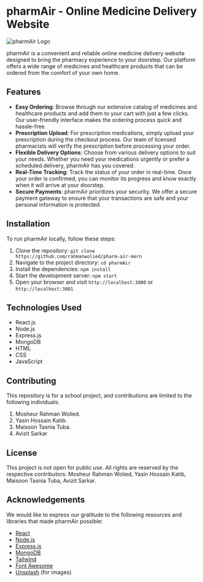 # pharmAir - Online Medicine Delivery Website

![pharmAir Logo](logo.png)

pharmAir is a convenient and reliable online medicine delivery website designed to bring the pharmacy experience to your doorstep. Our platform offers a wide range of medicines and healthcare products that can be ordered from the comfort of your own home.

## Features

- **Easy Ordering**: Browse through our extensive catalog of medicines and healthcare products and add them to your cart with just a few clicks. Our user-friendly interface makes the ordering process quick and hassle-free.
- **Prescription Upload**: For prescription medications, simply upload your prescription during the checkout process. Our team of licensed pharmacists will verify the prescription before processing your order.
- **Flexible Delivery Options**: Choose from various delivery options to suit your needs. Whether you need your medications urgently or prefer a scheduled delivery, pharmAir has you covered.
- **Real-Time Tracking**: Track the status of your order in real-time. Once your order is confirmed, you can monitor its progress and know exactly when it will arrive at your doorstep.
- **Secure Payments**: pharmAir prioritizes your security. We offer a secure payment gateway to ensure that your transactions are safe and your personal information is protected.

## Installation

To run pharmAir locally, follow these steps:

1. Clone the repository: `git clone https://github.com/rahmanwolied/pharm-air-mern`
2. Navigate to the project directory: `cd pharmAir`
3. Install the dependencies: `npm install`
4. Start the development server: `npm start`
5. Open your browser and visit `http://localhost:3000` or `http://localhost:3001`

## Technologies Used

- React.js
- Node.js
- Express.js
- MongoDB
- HTML
- CSS
- JavaScript

## Contributing

This repository is for a school project, and contributions are limited to the following individuals:

1. Mosheur Rahman Wolied.
2. Yasin Hossain Katib.
3. Maisoon Tasnia Tuba.
4. Avizit Sarkar

## License

This project is not open for public use. All rights are reserved by the respective contributors: Mosheur Rahman Wolied, Yasin Hossain Katib, Maisoon Tasnia Tuba, Avizit Sarkar.

## Acknowledgements

We would like to express our gratitude to the following resources and libraries that made pharmAir possible:

- [React](https://reactjs.org/)
- [Node.js](https://nodejs.org/)
- [Express.js](https://expressjs.com/)
- [MongoDB](https://www.mongodb.com/)
- [Tailwind](https://tailwindcss.com/)
- [Font Awesome](https://fontawesome.com/)
- [Unsplash](https://unsplash.com/) (for images)
